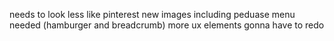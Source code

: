 needs to look less like pinterest
new images including peduase
menu needed
(hamburger and breadcrumb)
more ux elements
gonna have to redo
